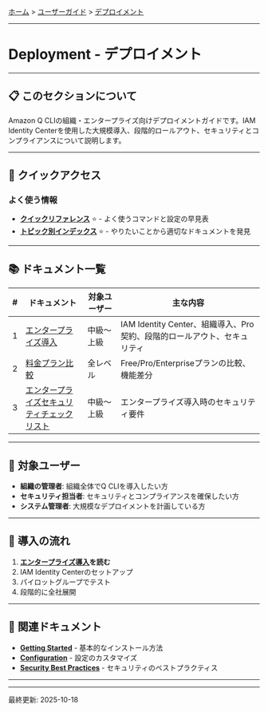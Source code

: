 [ホーム](../../README.md) > [ユーザーガイド](../README.md) > [デプロイメント](README.md)

---

# Deployment - デプロイメント


---

## 📋 このセクションについて

Amazon Q CLIの組織・エンタープライズ向けデプロイメントガイドです。IAM Identity Centerを使用した大規模導入、段階的ロールアウト、セキュリティとコンプライアンスについて説明します。

---

## 🚀 クイックアクセス

### よく使う情報

- **[クイックリファレンス](../07_reference/08_quick-reference.md)** ⭐ - よく使うコマンドと設定の早見表
- **[トピック別インデックス](../07_reference/09_topic-index.md)** ⭐ - やりたいことから適切なドキュメントを発見

---

## 📚 ドキュメント一覧

| # | ドキュメント | 対象ユーザー | 主な内容 |
|---|------------|------------|---------|
| 1 | [エンタープライズ導入](01_enterprise-deployment.md) | 中級〜上級 | IAM Identity Center、組織導入、Pro契約、段階的ロールアウト、セキュリティ |
| 2 | [料金プラン比較](02_pricing-comparison.md) | 全レベル | Free/Pro/Enterpriseプランの比較、機能差分 |
| 3 | [エンタープライズセキュリティチェックリスト](03_security-checklist.md) | 中級〜上級 | エンタープライズ導入時のセキュリティ要件 |

---

## 🎯 対象ユーザー

- **組織の管理者**: 組織全体でQ CLIを導入したい方
- **セキュリティ担当者**: セキュリティとコンプライアンスを確保したい方
- **システム管理者**: 大規模なデプロイメントを計画している方

---

## 🚀 導入の流れ

1. **[エンタープライズ導入](01_enterprise-deployment.md)を読む**
2. IAM Identity Centerのセットアップ
3. パイロットグループでテスト
4. 段階的に全社展開

---

## 🔗 関連ドキュメント

- **[Getting Started](../01_getting-started/)** - 基本的なインストール方法
- **[Configuration](../03_configuration/)** - 設定のカスタマイズ
- **[Security Best Practices](../04_best-practices/02_security.md)** - セキュリティのベストプラクティス

---


---

最終更新: 2025-10-18
